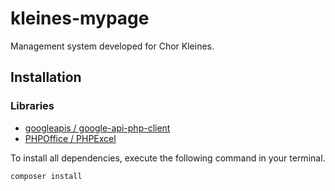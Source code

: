 # kleines-mypage

Management system developed for Chor Kleines.

## Installation

### Libraries

- [googleapis / google-api-php-client](https://github.com/googleapis/google-api-php-client)
- [PHPOffice / PHPExcel](https://github.com/PHPOffice/PHPExcel)

To install all dependencies, execute the following command in your terminal.

```
composer install
```
